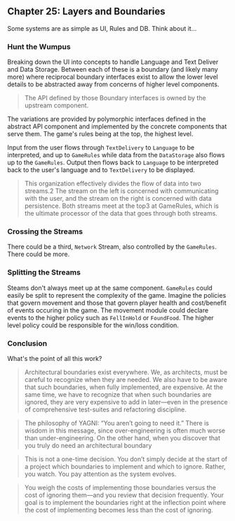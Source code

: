 ## Chapter 25: Layers and Boundaries

Some systems are as simple as UI, Rules and DB. Think about it...

### Hunt the Wumpus

Breaking down the UI into concepts to handle Language and Text Deliver and Data Storage. Between each of these is a boundary (and likely many more) where reciprocal boundary interfaces exist to allow the lower level details to be abstracted away from concerns of higher level components.

> The API defined by those Boundary interfaces is owned by the upstream component.

The variations are provided by polymorphic interfaces defined in the abstract API component and implemented by the concrete components that serve them. The game's rules being at the top, the highest level.

Input from the user flows through `TextDelivery` to `Language` to be interpreted, and up to `GameRules` while data from the `DataStorage` also flows up to the `GameRules`. Output then flows back to `Language` to be interpreted back to the user's language and to `TextDelivery` to be displayed.

> This organization effectively divides the flow of data into two streams.2 The stream on the left is concerned with communicating with the user, and the stream on the right is concerned with data persistence. Both streams meet at the top3 at GameRules, which is the ultimate processor of the data that goes through both streams.

### Crossing the Streams

There could be a third, `Network` Stream, also controlled by the `GameRules`. There could be more.

### Splitting the Streams

Steams don't always meet up at the same component. `GameRules` could easily be split to represent the complexity of the game. Imagine the policies that govern movement and those that govern player health and cost/benefit of events occuring in the game. The movement module could declare events to the higher policy such as `FellInHold` or `FoundFood`. The higher level policy could be responsible for the win/loss condition.

### Conclusion

What's the point of all this work?

> Architectural boundaries exist everywhere. We, as architects, must be careful to recognize when they are needed. We also have to be aware that such boundaries, when fully implemented, are expensive. At the same time, we have to recognize that when such boundaries are ignored, they are very expensive to add in later—even in the presence of comprehensive test-suites and refactoring discipline.

> The philosophy of YAGNI: “You aren’t going to need it.” There is wisdom in this message, since over-engineering is often much worse than under-engineering. On the other hand, when you discover that you truly do need an architectural boundary

> This is not a one-time decision. You don’t simply decide at the start of a project which boundaries to implement and which to ignore. Rather, you watch. You pay attention as the system evolves.

> You weigh the costs of implementing those boundaries versus the cost of ignoring them—and you review that decision frequently. Your goal is to implement the boundaries right at the inflection point where the cost of implementing becomes less than the cost of ignoring.
